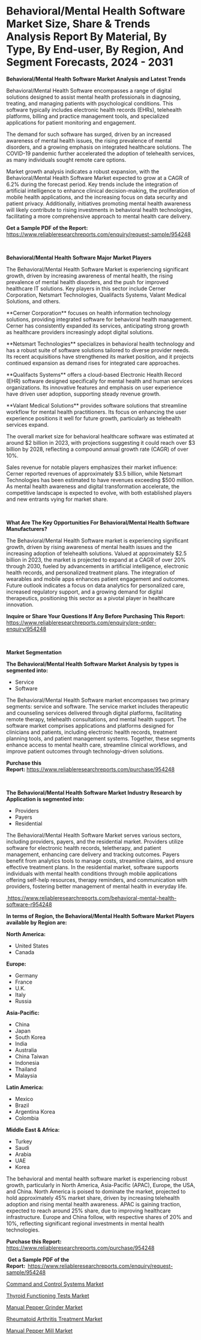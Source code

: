 <p><h1>Behavioral/Mental Health Software Market Size, Share & Trends Analysis Report By Material, By Type, By End-user, By Region, And Segment Forecasts, 2024 - 2031</h1></p><p><strong>Behavioral/Mental Health Software Market Analysis and Latest Trends</strong></p>
<p><p>Behavioral/Mental Health Software encompasses a range of digital solutions designed to assist mental health professionals in diagnosing, treating, and managing patients with psychological conditions. This software typically includes electronic health records (EHRs), telehealth platforms, billing and practice management tools, and specialized applications for patient monitoring and engagement. </p><p>The demand for such software has surged, driven by an increased awareness of mental health issues, the rising prevalence of mental disorders, and a growing emphasis on integrated healthcare solutions. The COVID-19 pandemic further accelerated the adoption of telehealth services, as many individuals sought remote care options. </p><p>Market growth analysis indicates a robust expansion, with the Behavioral/Mental Health Software Market expected to grow at a CAGR of 6.2% during the forecast period. Key trends include the integration of artificial intelligence to enhance clinical decision-making, the proliferation of mobile health applications, and the increasing focus on data security and patient privacy. Additionally, initiatives promoting mental health awareness will likely contribute to rising investments in behavioral health technologies, facilitating a more comprehensive approach to mental health care delivery.</p></p>
<p><strong>Get a Sample PDF of the Report:&nbsp;</strong> <a href="https://www.reliableresearchreports.com/enquiry/request-sample/954248?utm_campaign=24&utm_medium=2&utm_source=Github&utm_content=ia&utm_term=16112024&utm_id=behavioralmental-health-software">https://www.reliableresearchreports.com/enquiry/request-sample/954248</a></p>
<p>&nbsp;</p>
<p><strong>Behavioral/Mental Health Software Major Market Players</strong></p>
<p><p>The Behavioral/Mental Health Software Market is experiencing significant growth, driven by increasing awareness of mental health, the rising prevalence of mental health disorders, and the push for improved healthcare IT solutions. Key players in this sector include Cerner Corporation, Netsmart Technologies, Qualifacts Systems, Valant Medical Solutions, and others.</p><p>**Cerner Corporation** focuses on health information technology solutions, providing integrated software for behavioral health management. Cerner has consistently expanded its services, anticipating strong growth as healthcare providers increasingly adopt digital solutions. </p><p>**Netsmart Technologies** specializes in behavioral health technology and has a robust suite of software solutions tailored to diverse provider needs. Its recent acquisitions have strengthened its market position, and it projects continued expansion as demand rises for integrated care approaches.</p><p>**Qualifacts Systems** offers a cloud-based Electronic Health Record (EHR) software designed specifically for mental health and human services organizations. Its innovative features and emphasis on user experience have driven user adoption, supporting steady revenue growth. </p><p>**Valant Medical Solutions** provides software solutions that streamline workflow for mental health practitioners. Its focus on enhancing the user experience positions it well for future growth, particularly as telehealth services expand.</p><p>The overall market size for behavioral healthcare software was estimated at around $2 billion in 2023, with projections suggesting it could reach over $3 billion by 2028, reflecting a compound annual growth rate (CAGR) of over 10%. </p><p>Sales revenue for notable players emphasizes their market influence: Cerner reported revenues of approximately $3.5 billion, while Netsmart Technologies has been estimated to have revenues exceeding $500 million. As mental health awareness and digital transformation accelerate, the competitive landscape is expected to evolve, with both established players and new entrants vying for market share.</p></p>
<p>&nbsp;</p>
<p><strong>What Are The Key Opportunities For Behavioral/Mental Health Software Manufacturers?</strong></p>
<p><p>The Behavioral/Mental Health Software market is experiencing significant growth, driven by rising awareness of mental health issues and the increasing adoption of telehealth solutions. Valued at approximately $2.5 billion in 2023, the market is projected to expand at a CAGR of over 20% through 2030, fueled by advancements in artificial intelligence, electronic health records, and personalized treatment plans. The integration of wearables and mobile apps enhances patient engagement and outcomes. Future outlook indicates a focus on data analytics for personalized care, increased regulatory support, and a growing demand for digital therapeutics, positioning this sector as a pivotal player in healthcare innovation.</p></p>
<p><strong>Inquire or Share Your Questions If Any Before Purchasing This Report:</strong> <a href="https://www.reliableresearchreports.com/enquiry/pre-order-enquiry/954248?utm_campaign=24&utm_medium=2&utm_source=Github&utm_content=ia&utm_term=16112024&utm_id=behavioralmental-health-software">https://www.reliableresearchreports.com/enquiry/pre-order-enquiry/954248</a></p>
<p>&nbsp;</p>
<p><strong>Market Segmentation</strong></p>
<p><strong>The Behavioral/Mental Health Software Market Analysis by types is segmented into:</strong></p>
<p><ul><li>Service</li><li>Software</li></ul></p>
<p><p>The Behavioral/Mental Health Software market encompasses two primary segments: service and software. The service market includes therapeutic and counseling services delivered through digital platforms, facilitating remote therapy, telehealth consultations, and mental health support. The software market comprises applications and platforms designed for clinicians and patients, including electronic health records, treatment planning tools, and patient management systems. Together, these segments enhance access to mental health care, streamline clinical workflows, and improve patient outcomes through technology-driven solutions.</p></p>
<p><strong>Purchase this Report:&nbsp;</strong><a href="https://www.reliableresearchreports.com/purchase/954248?utm_campaign=24&utm_medium=2&utm_source=Github&utm_content=ia&utm_term=16112024&utm_id=behavioralmental-health-software">https://www.reliableresearchreports.com/purchase/954248</a></p>
<p>&nbsp;</p>
<p><strong>The Behavioral/Mental Health Software Market Industry Research by Application is segmented into:</strong></p>
<p><ul><li>Providers</li><li>Payers</li><li>Residential</li></ul></p>
<p><p>The Behavioral/Mental Health Software Market serves various sectors, including providers, payers, and the residential market. Providers utilize software for electronic health records, teletherapy, and patient management, enhancing care delivery and tracking outcomes. Payers benefit from analytics tools to manage costs, streamline claims, and ensure effective treatment plans. In the residential market, software supports individuals with mental health conditions through mobile applications offering self-help resources, therapy reminders, and communication with providers, fostering better management of mental health in everyday life.</p></p>
<p><a href="https://www.reliableresearchreports.com/behavioral-mental-health-software-r954248?utm_campaign=24&utm_medium=2&utm_source=Github&utm_content=ia&utm_term=16112024&utm_id=behavioralmental-health-software">&nbsp;https://www.reliableresearchreports.com/behavioral-mental-health-software-r954248</a></p>
<p><strong>In terms of Region, the Behavioral/Mental Health Software Market Players available by Region are:</strong></p>
<p>
    <p> <strong> North America: </strong>
        <ul>
            <li>United States</li>
            <li>Canada</li>
        </ul>
        </p> 
    <p> <strong> Europe: </strong>
        <ul>
            <li>Germany</li>
            <li>France</li>
            <li>U.K.</li>
            <li>Italy</li>
            <li>Russia</li>
        </ul>
        </p> 
    <p> <strong> Asia-Pacific: </strong>
        <ul>
            <li>China</li>
            <li>Japan</li>
            <li>South Korea</li>
            <li>India</li>
            <li>Australia</li>
            <li>China Taiwan</li>
            <li>Indonesia</li>
            <li>Thailand</li>
            <li>Malaysia</li>
        </ul>
        </p> 
    <p> <strong> Latin America: </strong>
        <ul>
            <li>Mexico</li>
            <li>Brazil</li>
            <li>Argentina Korea</li>
            <li>Colombia</li>
        </ul>
        </p> 
    <p> <strong> Middle East & Africa: </strong>
        <ul>
            <li>Turkey</li>
            <li>Saudi</li>
            <li>Arabia</li>
            <li>UAE</li>
            <li>Korea</li>
        </ul>
    </p>
    </p>
<p><p>The behavioral and mental health software market is experiencing robust growth, particularly in North America, Asia-Pacific (APAC), Europe, the USA, and China. North America is poised to dominate the market, projected to hold approximately 45% market share, driven by increasing telehealth adoption and rising mental health awareness. APAC is gaining traction, expected to reach around 25% share, due to improving healthcare infrastructure. Europe and China follow, with respective shares of 20% and 10%, reflecting significant regional investments in mental health technologies.</p></p>
<p><strong>Purchase this Report: </strong><a href="https://www.reliableresearchreports.com/purchase/954248?utm_campaign=24&utm_medium=2&utm_source=Github&utm_content=ia&utm_term=16112024&utm_id=behavioralmental-health-software">https://www.reliableresearchreports.com/purchase/954248</a></p>
<p>&nbsp;<strong>Get a Sample PDF of the Report:&nbsp;&nbsp;</strong><a href="https://www.reliableresearchreports.com/enquiry/request-sample/954248?utm_campaign=24&utm_medium=2&utm_source=Github&utm_content=ia&utm_term=16112024&utm_id=behavioralmental-health-software">https://www.reliableresearchreports.com/enquiry/request-sample/954248</a></p>
<p><strong></strong></p>
<p><p><a href="https://issuu.com/reportprime-2/docs/command-and-control-systems-market-_a39f8613576441?utm_campaign=24&utm_medium=2&utm_source=Github&utm_content=ia&utm_term=16112024&utm_id=behavioralmental-health-software">Command and Control Systems Market</a></p><p><a href="https://github.com/elizabethdagraca/Market-Research-Report-List-5/blob/main/thyroid-functioning-tests-market.md?utm_campaign=24&utm_medium=2&utm_source=Github&utm_content=ia&utm_term=16112024&utm_id=behavioralmental-health-software">Thyroid Functioning Tests Market</a></p><p><a href="https://www.linkedin.com/pulse/manual-pepper-grinder-market-segmentation-in-depth-analysis-rxv9f?utm_campaign=24&utm_medium=2&utm_source=Github&utm_content=ia&utm_term=16112024&utm_id=behavioralmental-health-software">Manual Pepper Grinder Market</a></p><p><a href="https://issuu.com/reportprime-2/docs/rheumatoid-arthritis-treatment-mark_3221b75a227044?utm_campaign=24&utm_medium=2&utm_source=Github&utm_content=ia&utm_term=16112024&utm_id=behavioralmental-health-software">Rheumatoid Arthritis Treatment Market</a></p><p><a href="https://www.linkedin.com/pulse/manual-pepper-mill-market-research-report-forecast-growth-prospects-xlvie?utm_campaign=24&utm_medium=2&utm_source=Github&utm_content=ia&utm_term=16112024&utm_id=behavioralmental-health-software">Manual Pepper Mill Market</a></p></p>